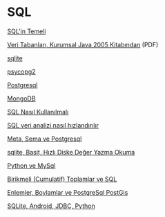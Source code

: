 # SQL

<a href="sql-temeli.html">SQL'in Temeli</a>

<a href="https://github.com/burakbayramli/classnotes/raw/master/sk/2012/03/db-kj.pdf">Veri Tabanları, Kurumsal Java 2005 Kitabından</a> (PDF)

<a href="../../2018/03/sqlite-basit-sekilde-hzl-diske-deger-yazma.html">sqlite</a>

<a href="../../2012/06/psycopg2.html">psycopg2</a>

<a href="../../2012/03/postgresql.html">Postgresql</a>

<a href="../../2014/05/mongodb.html">MongoDB</a>

<a href="../../2001/10/sql-nasl-kullanlmal.html">SQL Nasıl Kullanılmalı</a>

<a href="../../2001/10/sql-veri-analizi-nasl-hzlandrlr.html">SQL veri analizi nasıl hızlandırılır</a>

<a href="../../2012/04/meta-sema-ve-postgresql.html">Meta, Sema ve Postgresql</a>

<a href="../../2018/03/sqlite-basit-sekilde-hzl-diske-deger-yazma.html">sqlite, Basit, Hızlı Diske Değer Yazma Okuma</a>

<a href="../../2009/05/python-ve-mysql_22.html">Python ve MySql</a>

<a href="../../2012/06/birikmeli-cumulatif-toplamlar-ve-sql.html">Birikmeli (Cumulatif) Toplamlar ve SQL</a>

<a href="../../2012/06/enlemler-boylamlar-ve-postgresql.html">Enlemler, Boylamlar ve PostgreSql PostGis</a>

<a href="../../2016/12/sqlite-android-jdbc-python.html">SQLite, Android, JDBC, Python</a>

